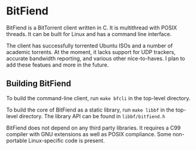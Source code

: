 # BitFiend #

BitFiend is a BitTorrent client written in C. It is multithread with POSIX threads. 
It can be built for Linux and has a command line interface. 

The client has successfully torrented Ubuntu ISOs and a number of academic torrents. 
At the moment, it lacks support for UDP trackers, accurate bandwidth reporting,
and various other nice-to-haves. I plan to add these featues and more in the future.

## Building BitFiend ##

To build the command-line client, run `make bfcli` in the top-level directory.

To build the core of BitFiend as a static library, run `make libbf` in the top-level
directory. The library API can be found in `libbf/bitfiend.h`

BitFiend does not depend on any third party libraries. It requires a C99 compiler with 
GNU extensions as well as POSIX compliance. Some non-portable Linux-specific code is
present.
